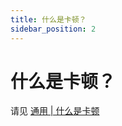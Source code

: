 ```yaml
---
title: 什么是卡顿？
sidebar_position: 2
---
```


# 什么是卡顿？

请见 [通用 | 什么是卡顿](https://nitwikit.8aka.org/start/basic/what-is-caton)
